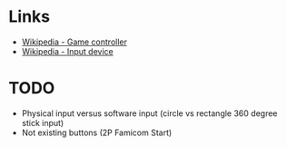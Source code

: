 # Links
- [Wikipedia - Game controller](https://en.wikipedia.org/wiki/Game_controller)
- [Wikipedia - Input device](https://en.wikipedia.org/wiki/Input_device)

# TODO
- Physical input versus software input (circle vs rectangle 360 degree stick input)
- Not existing buttons (2P Famicom Start)
